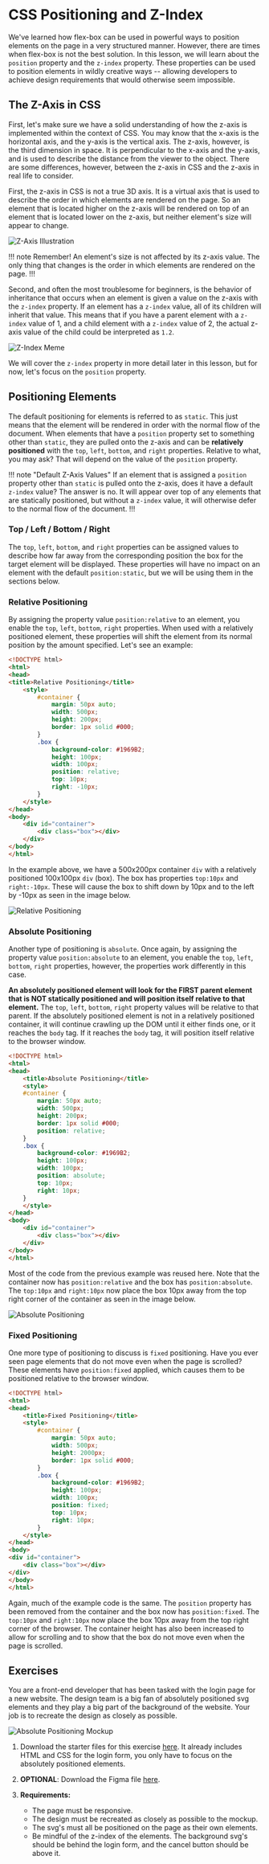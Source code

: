 # CSS Positioning and Z-Index

We've learned how flex-box can be used in powerful ways to position elements on the page in a very structured manner. However, there are times when flex-box is not the best solution. In this lesson, we will learn about the `position` property and the `z-index` property. These properties can be used to position elements in wildly creative ways -- allowing developers to achieve design requirements that would otherwise seem impossible.

## The Z-Axis in CSS

First, let's make sure we have a solid understanding of how the z-axis is implemented within the context of CSS. You may know that the x-axis is the horizontal axis, and the y-axis is the vertical axis. The z-axis, however, is the third dimension in space. It is perpendicular to the x-axis and the y-axis, and is used to describe the distance from the viewer to the object. There are some differences, however, between the z-axis in CSS and the z-axis in real life to consider.

First, the z-axis in CSS is not a true 3D axis. It is a virtual axis that is used to describe the order in which elements are rendered on the page. So an element that is located higher on the z-axis will be rendered on top of an element that is located lower on the z-axis, but neither element's size will appear to change.

![Z-Axis Illustration](https://firebasestorage.googleapis.com/v0/b/codeup-curriculum.appspot.com/o/graphical-z-index.gif?alt=media&token=8c56269f-3a21-49f8-95dc-67d858039d17)

!!! note Remember!
    An element's size is not affected by its z-axis value. The only thing that changes is the order in which elements are rendered on the page.
!!!

Second, and often the most troublesome for beginners, is the behavior of inheritance that occurs when an element is given a value on the z-axis with the `z-index` property. If an element has a `z-index` value, all of its children will inherit that value. This means that if you have a parent element with a `z-index` value of 1, and a child element with a `z-index` value of 2, the actual z-axis value of the child could be interpreted as `1.2`.

![Z-Index Meme](https://firebasestorage.googleapis.com/v0/b/codeup-curriculum.appspot.com/o/html-css-i%2Fzindex-meme.webp?alt=media&token=4234f0e4-1be8-4a89-9b01-85fd497368c8)

We will cover the `z-index` property in more detail later in this lesson, but for now, let's focus on the `position` property.

## Positioning Elements

The default positioning for elements is referred to as `static`. This just means that the element will be rendered in order with the normal flow of the document. When elements that have a `position` property set to something other than `static`, they are pulled onto the z-axis and can be **relatively positioned** with the `top`, `left`, `bottom`, and `right` properties. Relative to what, you may ask? That will depend on the value of the `position` property.

!!! note "Default Z-Axis Values"
    If an element that is assigned a `position` property other than `static` is pulled onto the z-axis, does it have a default `z-index` value? The answer is no. It will appear over top of any elements that are statically positioned, but without a `z-index` value, it will otherwise defer to the normal flow of the document.
!!!

### Top / Left / Bottom / Right

The `top`, `left`, `bottom`, and `right` properties can be assigned values to describe how far away from the corresponding position the box for the target element will be displayed. These properties will have no impact on an element with the default `position:static`, but we will be using them in the sections below.

### Relative Positioning

By assigning the property value `position:relative` to an element, you enable the `top`, `left`, `bottom`, `right` properties. When used with a relatively positioned element, these properties will shift the element from its normal position by the amount specified. Let's see an example:

```html
<!DOCTYPE html>
<html>
<head>
<title>Relative Positioning</title>
    <style>
        #container {
            margin: 50px auto;
            width: 500px;
            height: 200px;
            border: 1px solid #000;
        }
        .box {
            background-color: #1969B2;
            height: 100px;
            width: 100px;
            position: relative;
            top: 10px;
            right: -10px;
        }
    </style>
</head>
<body>
    <div id="container">
        <div class="box"></div>
    </div>
</body>
</html>
```

In the example above, we have a 500x200px container `div` with a relatively positioned 100x100px `div` (box). The box has properties `top:10px` and `right:-10px`. These will cause the box to shift down by 10px and to the left by -10px as seen in the image below.

![Relative Positioning](https://firebasestorage.googleapis.com/v0/b/codeup-curriculum.appspot.com/o/absolute-example-1.png?alt=media&token=43000abb-065e-4b1e-a2d9-785823f90482)

### Absolute Positioning

Another type of positioning is `absolute`. Once again, by assigning the property value `position:absolute` to an element, you enable the `top`, `left`, `bottom`, `right` properties, however, the properties work differently in this case.

**An absolutely positioned element will look for the FIRST parent element that is NOT statically positioned and will position itself relative to that element.** The `top`, `left`, `bottom`, `right` property values will be relative to that parent. If the absolutely positioned element is not in a relatively positioned container, it will continue crawling up the DOM until it either finds one, or it reaches the `body` tag. If it reaches the `body` tag, it will position itself relative to the browser window.

```html
<!DOCTYPE html>
<html>
<head>
    <title>Absolute Positioning</title>
    <style>
    #container {
        margin: 50px auto;
        width: 500px;
        height: 200px;
        border: 1px solid #000;
        position: relative;
    }
    .box {
        background-color: #1969B2;
        height: 100px;
        width: 100px;
        position: absolute;
        top: 10px;
        right: 10px;
    }
    </style>
</head>
<body>
    <div id="container">
        <div class="box"></div>
    </div>
</body>
</html>
```

Most of the code from the previous example was reused here. Note that the container now has `position:relative` and the box has `position:absolute`. The `top:10px` and `right:10px` now place the box 10px away from the top right corner of the container as seen in the image below.

![Absolute Positioning](https://firebasestorage.googleapis.com/v0/b/codeup-curriculum.appspot.com/o/absolute-example-2.png?alt=media&token=54e77f2a-b085-438b-90b1-ae258379dee2)

### Fixed Positioning

One more type of positioning to discuss is `fixed` positioning. Have you ever seen page elements that do not move even when the page is scrolled? These elements have `position:fixed` applied, which causes them to be positioned relative to the browser window.

```html
<!DOCTYPE html>
<html>
<head>
    <title>Fixed Positioning</title>
    <style>
        #container {
            margin: 50px auto;
            width: 500px;
            height: 2000px;
            border: 1px solid #000;
        }
        .box {
            background-color: #1969B2;
            height: 100px;
            width: 100px;
            position: fixed;
            top: 10px;
            right: 10px;
        }
    </style>
</head>
<body>
<div id="container">
    <div class="box"></div>
</div>
</body>
</html>
```

Again, much of the example code is the same. The `position` property has been removed from the container and the box now has `position:fixed`. The `top:10px` and `right:10px` now place the box 10px away from the top right corner of the browser. The container height has also been increased to allow for scrolling and to show that the box do not move even when the page is scrolled.

## Exercises

You are a front-end developer that has been tasked with the login page for a new website. The design team is a big fan of absolutely positioned svg elements and they play a big part of the background of the website. Your job is to recreate the design as closely as possible.

![Absolute Positioning Mockup](https://firebasestorage.googleapis.com/v0/b/codeup-curriculum.appspot.com/o/html-css-i%2Fabsolute-positioning-mockup.png?alt=media&token=e7f4a175-0c4e-430b-89b7-55b5a7cf39ff)

1. Download the starter files for this exercise [here](https://firebasestorage.googleapis.com/v0/b/codeup-curriculum.appspot.com/o/html-css-i%2Fcodeup-positioning-exercise.zip?alt=media&token=0492ea3d-dc25-4a30-b775-50a0425e4189). It already includes HTML and CSS for the login form, you only have to focus on the absolutely positioned elements.

1. **OPTIONAL**: Download the Figma file [here](https://firebasestorage.googleapis.com/v0/b/codeup-curriculum.appspot.com/o/html-css-i%2Fpositioning-exercise.fig?alt=media&token=ee87dd62-1061-4bb8-b812-5976f2c03672).

1. **Requirements:**
    - The page must be responsive.
    - The design must be recreated as closely as possible to the mockup.
    - The svg's must all be positioned on the page as their own elements.
    - Be mindful of the z-index of the elements. The background svg's should be behind the login form, and the cancel button should be above it.